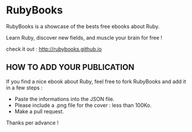 # RubyBooks

RubyBooks is a showcase of the bests free ebooks about Ruby.

Learn Ruby, discover new fields, and muscle your brain for free !

check it out : http://rubybooks.github.io


## HOW TO ADD YOUR PUBLICATION

If you find a nice ebook about Ruby, feel free to fork RubyBooks and add it in a few steps :

- Paste the informations into the JSON file.
- Please include a .png file for the cover : less than 100Ko.
- Make a pull request.

Thanks per advance !